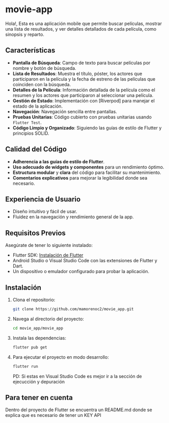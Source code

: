 # movie-app

Hola!, Esta es una aplicación mobile que permite buscar películas, mostrar una lista de resultados, y ver detalles detallados de cada película, como sinopsis y reparto.

## Características
- **Pantalla de Búsqueda**: Campo de texto para buscar películas por nombre y botón de búsqueda.
- **Lista de Resultados**: Muestra el título, póster, los actores que participaron en la película y la fecha de estreno de las películas que coinciden con la búsqueda.
- **Detalles de la Película**: Información detallada de la película como el resumen y los actores que participaron al seleccionar una película.
- **Gestión de Estado**: Implementación con [Riverpod] para manejar el estado de la aplicación.
- **Navegación**: Navegación sencilla entre pantallas.
- **Pruebas Unitarias**: Código cubierto con pruebas unitarias usando `Flutter Test`.
- **Código Limpio y Organizado**: Siguiendo las guías de estilo de Flutter y principios SOLID.

## Calidad del Código
- **Adherencia a las guías de estilo de Flutter**.
- **Uso adecuado de widgets y componentes** para un rendimiento óptimo.
- **Estructura modular** y **clara** del código para facilitar su mantenimiento.
- **Comentarios explicativos** para mejorar la legibilidad donde sea necesario.

## Experiencia de Usuario
- Diseño intuitivo y fácil de usar.
- Fluidez en la navegación y rendimiento general de la app.

## Requisitos Previos
Asegúrate de tener lo siguiente instalado:

- Flutter SDK: [Instalación de Flutter](https://flutter.dev/docs/get-started/install)
- Android Studio o Visual Studio Code con las extensiones de Flutter y Dart.
- Un dispositivo o emulador configurado para probar la aplicación.

## Instalación

1. Clona el repositorio:

   ```bash
   git clone https://github.com/mamorenoc2/movie_app.git
   ```
2. Navega al directorio del proyecto:

   ```bash
   cd movie_app/movie_app 
   ```
3. Instala las dependencias:

   ```bash
   flutter pub get 
   ```
4. Para ejecutar el proyecto en modo desarrollo:

   ```bash
   flutter run
   ```
   PD: Si estas en Visual Studio Code es mejor ir a la sección de ejecucción y depuración

## Para tener en cuenta

Dentro del proyecto de Flutter se encuentra un README.md donde se explica que es necesario de tener un KEY API 
